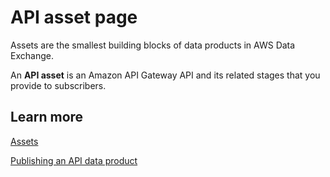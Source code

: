 # API asset page<a name="hp-owned-data-sets-asset-page"></a>

Assets are the smallest building blocks of data products in AWS Data Exchange\. 

An **API asset** is an Amazon API Gateway API and its related stages that you provide to subscribers\.

## Learn more<a name="hp-help-panel-learn"></a>

[Assets](https://docs.aws.amazon.com/data-exchange/latest/userguide/data-sets.html?icmpid=docs_data-exchange_help_panel_hp-owned-data-set)

[Publishing an API data product](https://docs.aws.amazon.com/data-exchange/latest/userguide/publishing-products.html?icmpid=docs_data-exchange_help_panel_hp-owned-data-set)